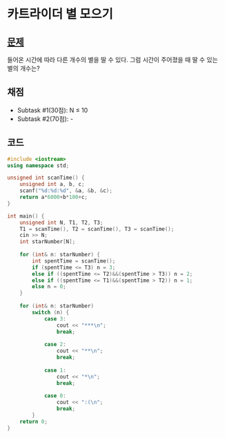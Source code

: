 # 카트라이더 별 모으기
## [문제](https://nypc.github.io/2020/2020_online_5.html)
들어온 시간에 따라 다른 개수의 별을 딸 수 있다. 그럼 시간이 주어졌을 때 딸 수 있는 별의 개수는?
## 채점
- Subtask #1(30점): N ≤ 10
- Subtask #2(70점): -
## 코드
```C++
#include <iostream>
using namespace std;

unsigned int scanTime() {
    unsigned int a, b, c;
    scanf("%d:%d:%d", &a, &b, &c);
    return a*6000+b*100+c;
}

int main() {
    unsigned int N, T1, T2, T3;
    T1 = scanTime(), T2 = scanTime(), T3 = scanTime();
    cin >> N;
    int starNumber[N];
    
    for (int& n: starNumber) {
        int spentTime = scanTime();
        if (spentTime <= T3) n = 3;
        else if ((spentTime <= T2)&&(spentTime > T3)) n = 2;
        else if ((spentTime <= T1)&&(spentTime > T2)) n = 1;
        else n = 0;
    }
    
    for (int& n: starNumber)
        switch (n) {
            case 3:
                cout << "***\n";
                break;
                
            case 2:
                cout << "**\n";
                break;
                
            case 1:
                cout << "*\n";
                break;
                
            case 0:
                cout << ":(\n";
                break;
        }
    return 0;
}
```
